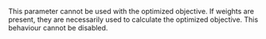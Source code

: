 
This parameter cannot be used with the optimized objective. If weights are present, they are necessarily used to calculate the optimized objective. This behaviour cannot be disabled.
